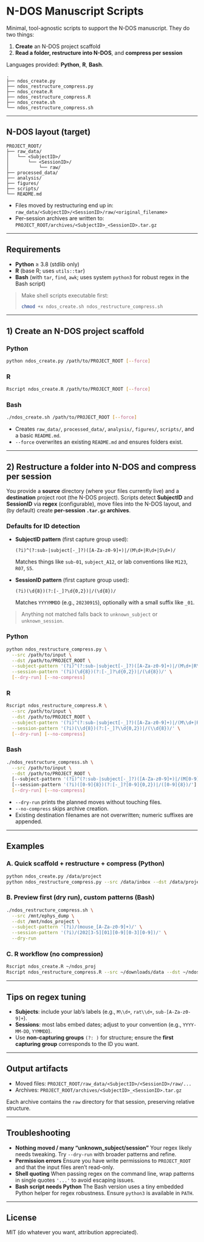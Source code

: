 # N-DOS Manuscript Scripts

Minimal, tool-agnostic scripts to support the N-DOS manuscript.
They do two things:

1. **Create** an N-DOS project scaffold
2. **Read a folder, restructure into N-DOS**, and **compress per session**

Languages provided: **Python**, **R**, **Bash**.

```
.
├── ndos_create.py
├── ndos_restructure_compress.py
├── ndos_create.R
├── ndos_restructure_compress.R
├── ndos_create.sh
└── ndos_restructure_compress.sh
```

---

## N-DOS layout (target)

```
PROJECT_ROOT/
├── raw_data/
│   └── <SubjectID>/
│       └── <SessionID>/
│           └── raw/
├── processed_data/
├── analysis/
├── figures/
├── scripts/
└── README.md
```

* Files moved by restructuring end up in:
  `raw_data/<SubjectID>/<SessionID>/raw/<original_filename>`
* Per-session archives are written to:
  `PROJECT_ROOT/archives/<SubjectID>_<SessionID>.tar.gz`

---

## Requirements

* **Python** ≥ 3.8 (stdlib only)
* **R** (base R; uses `utils::tar`)
* **Bash** (with `tar`, `find`, `awk`; uses system `python3` for robust regex in the Bash script)

> Make shell scripts executable first:
>
> ```bash
> chmod +x ndos_create.sh ndos_restructure_compress.sh
> ```

---

## 1) Create an N-DOS project scaffold

### Python

```bash
python ndos_create.py /path/to/PROJECT_ROOT [--force]
```

### R

```bash
Rscript ndos_create.R /path/to/PROJECT_ROOT [--force]
```

### Bash

```bash
./ndos_create.sh /path/to/PROJECT_ROOT [--force]
```

* Creates `raw_data/`, `processed_data/`, `analysis/`, `figures/`, `scripts/`, and a basic `README.md`.
* `--force` overwrites an existing `README.md` and ensures folders exist.

---

## 2) Restructure a folder into N-DOS and compress per session

You provide a **source** directory (where your files currently live) and a **destination** project root (the N-DOS project).
Scripts detect **SubjectID** and **SessionID** via **regex** (configurable), move files into the N-DOS layout, and (by default) create **per-session `.tar.gz` archives**.

### Defaults for ID detection

* **SubjectID pattern** (first capture group used):

  ```
  (?i)^(?:sub-|subject[-_]?)([A-Za-z0-9]+)|/(M\d+|R\d+|S\d+)/
  ```

  Matches things like `sub-01`, `subject_A12`, or lab conventions like `M123`, `R07`, `S5`.

* **SessionID pattern** (first capture group used):

  ```
  (?i)(\d{8})(?:[-_]?\d{0,2})|/(\d{8})/
  ```

  Matches `YYYYMMDD` (e.g., `20230915`), optionally with a small suffix like `_01`.

> Anything not matched falls back to `unknown_subject` or `unknown_session`.

### Python

```bash
python ndos_restructure_compress.py \
  --src /path/to/input \
  --dst /path/to/PROJECT_ROOT \
  --subject-pattern '(?i)^(?:sub-|subject[-_]?)([A-Za-z0-9]+)|/(M\d+|R\d+|S\d+)/' \
  --session-pattern '(?i)(\d{8})(?:[-_]?\d{0,2})|/(\d{8})/' \
  [--dry-run] [--no-compress]
```

### R

```bash
Rscript ndos_restructure_compress.R \
  --src /path/to/input \
  --dst /path/to/PROJECT_ROOT \
  --subject-pattern '(?i)^(?:sub-|subject[-_]?)([A-Za-z0-9]+)|/(M\\d+|R\\d+|S\\d+)/' \
  --session-pattern '(?i)(\\d{8})(?:[-_]?\\d{0,2})|/(\\d{8})/' \
  [--dry-run] [--no-compress]
```

### Bash

```bash
./ndos_restructure_compress.sh \
  --src /path/to/input \
  --dst /path/to/PROJECT_ROOT \
  [--subject-pattern '(?i)^(?:sub-|subject[-_]?)([A-Za-z0-9]+)|/(M[0-9]+|R[0-9]+|S[0-9]+)/'] \
  [--session-pattern '(?i)([0-9]{8})(?:[-_]?[0-9]{0,2})|/([0-9]{8})/'] \
  [--dry-run] [--no-compress]
```

* `--dry-run` prints the planned moves without touching files.
* `--no-compress` skips archive creation.
* Existing destination filenames are not overwritten; numeric suffixes are appended.

---

## Examples

### A. Quick scaffold + restructure + compress (Python)

```bash
python ndos_create.py /data/project
python ndos_restructure_compress.py --src /data/inbox --dst /data/project
```

### B. Preview first (dry run), custom patterns (Bash)

```bash
./ndos_restructure_compress.sh \
  --src /mnt/ephys_dump \
  --dst /mnt/ndos_project \
  --subject-pattern '(?i)/(mouse_[A-Za-z0-9]+)/' \
  --session-pattern '(?i)/(202[3-5][01][0-9][0-3][0-9])/' \
  --dry-run
```

### C. R workflow (no compression)

```bash
Rscript ndos_create.R ~/ndos_proj
Rscript ndos_restructure_compress.R --src ~/downloads/data --dst ~/ndos_proj --no-compress
```

---

## Tips on regex tuning

* **Subjects**: include your lab’s labels (e.g., `M\\d+`, `rat\\d+`, `sub-[A-Za-z0-9]+`).
* **Sessions**: most labs embed dates; adjust to your convention (e.g., `YYYY-MM-DD`, `YYMMDD`).
* Use **non-capturing groups** `(?: )` for structure; ensure the **first capturing group** corresponds to the ID you want.

---

## Output artifacts

* Moved files: `PROJECT_ROOT/raw_data/<SubjectID>/<SessionID>/raw/...`
* Archives: `PROJECT_ROOT/archives/<SubjectID>_<SessionID>.tar.gz`

Each archive contains the `raw` directory for that session, preserving relative structure.

---

## Troubleshooting

* **Nothing moved / many “unknown\_subject/session”**
  Your regex likely needs tweaking. Try `--dry-run` with broader patterns and refine.
* **Permission errors**
  Ensure you have write permissions to `PROJECT_ROOT` and that the input files aren’t read-only.
* **Shell quoting**
  When passing regex on the command line, wrap patterns in single quotes `'...'` to avoid escaping issues.
* **Bash script needs Python**
  The Bash version uses a tiny embedded Python helper for regex robustness. Ensure `python3` is available in `PATH`.

---

## License

MIT (do whatever you want, attribution appreciated).

